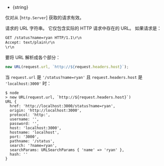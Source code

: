 <!-- YAML
added: v0.1.90
-->

* {string}

仅对从 [`http.Server`] 获取的请求有效。

请求的 URL 字符串。
它仅包含实际的 HTTP 请求中存在的 URL。
如果请求是：

```txt
GET /status?name=ryan HTTP/1.1\r\n
Accept: text/plain\r\n
\r\n
```

要将 URL 解析成各个部分：

```js
new URL(request.url, `http://${request.headers.host}`);
```

当 `request.url` 是 `'/status?name=ryan'` 且 `request.headers.host` 是 `'localhost:3000'` 时：

```console
$ node
> new URL(request.url, `http://${request.headers.host}`)
URL {
  href: 'http://localhost:3000/status?name=ryan',
  origin: 'http://localhost:3000',
  protocol: 'http:',
  username: '',
  password: '',
  host: 'localhost:3000',
  hostname: 'localhost',
  port: '3000',
  pathname: '/status',
  search: '?name=ryan',
  searchParams: URLSearchParams { 'name' => 'ryan' },
  hash: ''
}
```

